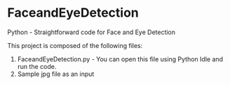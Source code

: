 # FaceandEyeDetection
Python - Straightforward code for Face and Eye Detection

This project is composed of the following files:
1. FaceandEyeDetection.py - You can open this file using Python Idle and run the code.
2. Sample jpg file as an input
